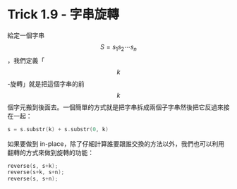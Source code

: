 # Trick 1.9 - 字串旋轉

給定一個字串 $$S = s_1s_2\cdots s_n$$，我們定義「$$k$$-旋轉」就是把這個字串的前 $$k$$ 個字元搬到後面去。一個簡單的方式就是把字串拆成兩個子字串然後把它反過來接在一起：

```c++
s = s.substr(k) + s.substr(0, k)
```

如果要做到 in-place，除了仔細計算誰要跟誰交換的方法以外，我們也可以利用翻轉的方式來做到旋轉的功能：

```c++
reverse(s, s+k);
reverse(s+k, s+n);
reverse(s, s+n);
```